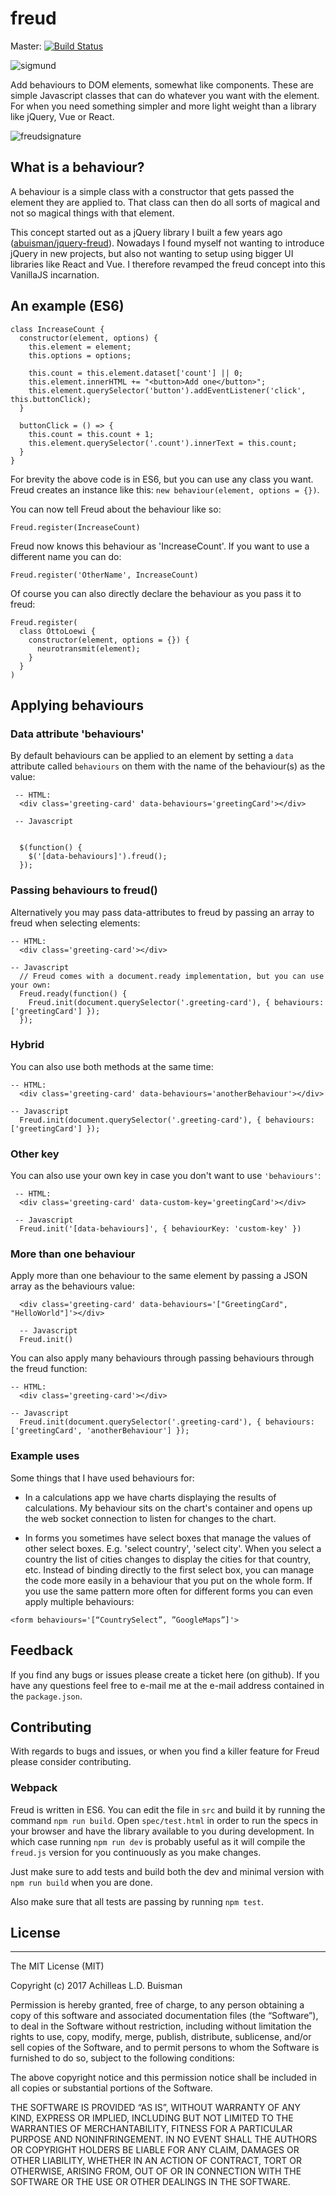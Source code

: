 # freud
Master: [![Build Status](https://travis-ci.org/abuisman/freudjs.svg?branch=master)](https://travis-ci.org/abuisman/freudjs)

![sigmund](https://cloud.githubusercontent.com/assets/27729/9395534/56b81cd0-478f-11e5-9543-7d0afaa5a855.jpg)

Add behaviours to DOM elements, somewhat like components. These are simple Javascript classes that can do whatever you want with the element. For when you need something simpler and more light weight than a library like jQuery, Vue or React.

![freudsignature](https://cloud.githubusercontent.com/assets/27729/9395535/56b9558c-478f-11e5-8994-788cbffadfe5.png)

## What is a behaviour?

A behaviour is a simple class with a constructor that gets passed the element they are applied to. That class can then do all sorts of magical and not so magical things with that element.

This concept started out as a jQuery library I built a few years ago ([abuisman/jquery-freud](https://github.com/abuisman/jquery-freud/)). Nowadays I found myself not wanting to introduce jQuery in new projects, but also not wanting to setup using bigger UI libraries like React and Vue. I therefore revamped the freud concept into this VanillaJS incarnation. 

## An example (ES6)

````
class IncreaseCount {
  constructor(element, options) {
    this.element = element;
    this.options = options;

    this.count = this.element.dataset['count'] || 0;
    this.element.innerHTML += "<button>Add one</button>";
    this.element.querySelector('button').addEventListener('click', this.buttonClick);
  }

  buttonClick = () => {
    this.count = this.count + 1;
    this.element.querySelector('.count').innerText = this.count;
  }
}
````

For brevity the above code is in ES6, but you can use any class you want. Freud creates an instance like this: `new behaviour(element, options = {})`.

You can now tell Freud about the behaviour like so:

`Freud.register(IncreaseCount)`

Freud now knows this behaviour as 'IncreaseCount'. If you want to use a different name you can do:

`Freud.register('OtherName', IncreaseCount)`

Of course you can also directly declare the behaviour as you pass it to freud:

````
Freud.register(
  class OttoLoewi {
    constructor(element, options = {}) {
      neurotransmit(element);
    }
  }
)
````

## Applying behaviours

### Data attribute 'behaviours'

By default behaviours can be applied to an element by setting a `data` attribute called `behaviours` on them with the name of the behaviour(s) as the value:

````
 -- HTML:
  <div class='greeting-card' data-behaviours='greetingCard'></div>

 -- Javascript


  $(function() {
    $('[data-behaviours]').freud();
  });
````

### Passing behaviours to freud()

Alternatively you may pass data-attributes to freud by passing an array to freud when selecting elements:

````
-- HTML:
  <div class='greeting-card'></div>

-- Javascript
  // Freud comes with a document.ready implementation, but you can use your own:
  Freud.ready(function() {
    Freud.init(document.querySelector('.greeting-card'), { behaviours: ['greetingCard'] });
  });
````

### Hybrid

You can also use both methods at the same time:

````
-- HTML:
  <div class='greeting-card' data-behaviours='anotherBehaviour'></div>

-- Javascript
  Freud.init(document.querySelector('.greeting-card'), { behaviours: ['greetingCard'] });
````

### Other key

You can also use your own key in case you don't want to use `'behaviours'`:

````
 -- HTML:
  <div class='greeting-card' data-custom-key='greetingCard'></div>

 -- Javascript
  Freud.init('[data-behaviours]', { behaviourKey: 'custom-key' })
````

### More than one behaviour

Apply more than one behaviour to the same element by passing a JSON array as the behaviours value:

````
  <div class='greeting-card' data-behaviours='["GreetingCard", "HelloWorld"]'></div>

  -- Javascript
  Freud.init()
````

You can also apply many behaviours through passing behaviours through the freud function:

````
-- HTML:
  <div class='greeting-card'></div>

-- Javascript
  Freud.init(document.querySelector('.greeting-card'), { behaviours: ['greetingCard', 'anotherBehaviour'] });
````

### Example uses

Some things that I have used behaviours for:

- In a calculations app we have charts displaying the results of calculations. My behaviour sits on the chart's container and opens up the web socket connection to listen for changes to the chart.

- In forms you sometimes have select boxes that manage the values of other select boxes. E.g. 'select country', 'select city'. When you select a country the list of cities changes to display the cities for that country, etc. Instead of binding directly to the first select box, you can manage the code more easily in a behaviour that you put on the whole form. If you use the same pattern more often for different forms you can even apply multiple behaviours:

`<form behaviours='[“CountrySelect”, ”GoogleMaps”]'>`

## Feedback

If you find any bugs or issues please create a ticket here (on github). If you have any questions feel free to e-mail me at the e-mail address contained in the `package.json`.

## Contributing

With regards to bugs and issues, or when you find a killer feature for Freud please consider contributing.

### Webpack

Freud is written in ES6. You can edit the file in `src` and build it by running the command `npm run build`. Open `spec/test.html` in order to run the specs in your browser and have the library available to you during development. In which case running `npm run dev` is probably useful as it will compile the `freud.js` version for you continuously as you make changes.

Just make sure to add tests and build both the dev and minimal version with `npm run build` when you are done.

Also make sure that all tests are passing by running `npm test`.

## License

--------------

The MIT License (MIT)

Copyright (c) 2017 Achilleas L.D. Buisman

Permission is hereby granted, free of charge, to any person obtaining a copy
of this software and associated documentation files (the “Software”), to deal
in the Software without restriction, including without limitation the rights
to use, copy, modify, merge, publish, distribute, sublicense, and/or sell
copies of the Software, and to permit persons to whom the Software is
furnished to do so, subject to the following conditions:

The above copyright notice and this permission notice shall be included in all
copies or substantial portions of the Software.

THE SOFTWARE IS PROVIDED “AS IS”, WITHOUT WARRANTY OF ANY KIND, EXPRESS OR
IMPLIED, INCLUDING BUT NOT LIMITED TO THE WARRANTIES OF MERCHANTABILITY,
FITNESS FOR A PARTICULAR PURPOSE AND NONINFRINGEMENT. IN NO EVENT SHALL THE
AUTHORS OR COPYRIGHT HOLDERS BE LIABLE FOR ANY CLAIM, DAMAGES OR OTHER
LIABILITY, WHETHER IN AN ACTION OF CONTRACT, TORT OR OTHERWISE, ARISING FROM,
OUT OF OR IN CONNECTION WITH THE SOFTWARE OR THE USE OR OTHER DEALINGS IN THE
SOFTWARE.
